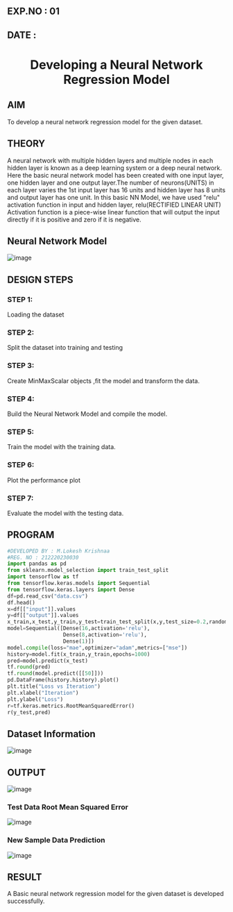 ## EXP.NO : 01
## DATE   : 
# <h1 align ="center">Developing a Neural Network Regression Model</h1>
## AIM
To develop a neural network regression model for the given dataset.
## THEORY
A neural network with multiple hidden layers and multiple nodes in each hidden layer is known as a deep learning system or a deep neural network.
Here the basic neural network model has been created with one input layer, one hidden layer and one output layer.The number of neurons(UNITS) in each layer varies the 1st input layer has 16 units and hidden layer has 8 units and output layer has one unit.
In this basic NN Model, we have used "relu" activation function in input and hidden layer, relu(RECTIFIED LINEAR UNIT) Activation function is a piece-wise linear function that will output the input directly if it is positive and zero if it is negative.  
## Neural Network Model
![image](https://user-images.githubusercontent.com/75235488/187118111-672bca5f-1969-49b2-a382-6f5928f9e7d1.png)
## DESIGN STEPS
### STEP 1:
Loading the dataset
### STEP 2:
Split the dataset into training and testing
### STEP 3:
Create MinMaxScalar objects ,fit the model and transform the data.
### STEP 4:
Build the Neural Network Model and compile the model.
### STEP 5:
Train the model with the training data.
### STEP 6:
Plot the performance plot
### STEP 7:
Evaluate the model with the testing data.
## PROGRAM
```python
#DEVELOPED BY : M.Lokesh Krishnaa 
#REG. NO : 212220230030
import pandas as pd
from sklearn.model_selection import train_test_split
import tensorflow as tf
from tensorflow.keras.models import Sequential 
from tensorflow.keras.layers import Dense
df=pd.read_csv("data.csv")
df.head()
x=df[["input"]].values
y=df[["output"]].values
x_train,x_test,y_train,y_test=train_test_split(x,y,test_size=0.2,random_state=22)
model=Sequential([Dense(16,activation='relu'),
                  Dense(8,activation='relu'),
                  Dense(1)])
model.compile(loss="mae",optimizer="adam",metrics=["mse"])
history=model.fit(x_train,y_train,epochs=1000)
pred=model.predict(x_test)
tf.round(pred)
tf.round(model.predict([[50]]))
pd.DataFrame(history.history).plot()
plt.title("Loss vs Iteration")
plt.xlabel("Iteration")
plt.ylabel("Loss")
r=tf.keras.metrics.RootMeanSquaredError()
r(y_test,pred)
```
## Dataset Information
![image](https://user-images.githubusercontent.com/75235488/187116152-203180a5-b0a6-4e25-a4ac-9e5a8af2550c.png)
## OUTPUT
![image](https://user-images.githubusercontent.com/75235488/187116196-39713095-29c3-41e8-9006-c1f18f4e8264.png)
### Test Data Root Mean Squared Error
![image](https://user-images.githubusercontent.com/75235488/187116341-efc4b30d-823a-40ce-ad11-2afadaf9676b.png)
### New Sample Data Prediction
![image](https://user-images.githubusercontent.com/75235488/187116301-cd0ad317-a258-4379-a84d-89dfa6d761a7.png)
## RESULT
A Basic neural network regression model for the given dataset is developed successfully.
